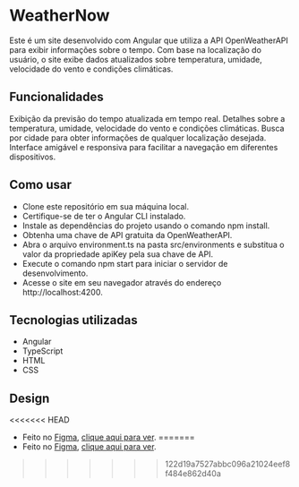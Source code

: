 # WeatherNow

Este é um site desenvolvido com Angular que utiliza a API OpenWeatherAPI para exibir informações sobre o tempo. Com base na localização do usuário, o site exibe dados atualizados sobre temperatura, umidade, velocidade do vento e condições climáticas.


## Funcionalidades
Exibição da previsão do tempo atualizada em tempo real.
Detalhes sobre a temperatura, umidade, velocidade do vento e condições climáticas.
Busca por cidade para obter informações de qualquer localização desejada.
Interface amigável e responsiva para facilitar a navegação em diferentes dispositivos.


## Como usar
- Clone este repositório em sua máquina local.
- Certifique-se de ter o Angular CLI instalado.
- Instale as dependências do projeto usando o comando npm install.
- Obtenha uma chave de API gratuita da OpenWeatherAPI.
- Abra o arquivo environment.ts na pasta src/environments e substitua o valor da propriedade apiKey pela sua chave de API.
- Execute o comando npm start para iniciar o servidor de desenvolvimento.
- Acesse o site em seu navegador através do endereço http://localhost:4200.


## Tecnologias utilizadas
- Angular
- TypeScript
- HTML
- CSS

## Design
<<<<<<< HEAD
- Feito no [Figma](https://www.figma.com/), [clique aqui para ver](https://www.figma.com/file/Cs3epJzl9SNnZkgiLUOn6K/Untitled?type=design&node-id=0%3A1&t=IFYVEkllcvCRQEdC-1).
=======
- Feito no [Figma](https://www.figma.com/), [clique aqui para ver](https://www.figma.com/file/Cs3epJzl9SNnZkgiLUOn6K/Untitled?type=design&node-id=0%3A1&t=IFYVEkllcvCRQEdC-1).

>>>>>>> 122d19a7527abbc096a21024eef8f484e862d40a
